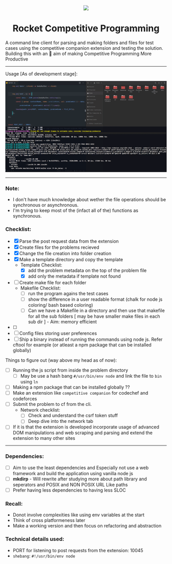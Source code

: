 <p align="center"><img src="https://media0.giphy.com/media/f6hnhHkks8bk4jwjh3/giphy.gif" align="center" width="200"></p>
<h1 align="center">Rocket Competitive Programming</h1>

A command line client for parsing and making folders and files for test cases using the competitive companion extension and testing the solution. Building this with an 🎯 aim of making Competitive Programming More Productive

---------------
Usage [As of development stage]:

<img src="./assets/demo.gif">

---------------

### Note:
- I don't have much knowledge about wether the file operations should be synchronous or asynchronous.
- I'm trying to keep most of the (infact all of the) functions as synchronous.

### Checklist:
- [x] Parse the post request data from the extension
- [x] Create files for the problems recieved
- [x] Change the file creation into folder creation
- [x] Make a template directory and copy the template
    - Template Checklist:
        - [x] add the problem metadata on the top of the problem file
        - [x] add only the metadata if template not found
- [ ] Create make file for each folder
    - Makefile Checklist:
        - [ ] run the program agains the test cases 
        - [ ] show the difference in a user readable format (chalk for node js coloring/ bash based coloring)
        - [ ] Can we have a Makefile in a directory and then use that makefile for all the sub folders [ may be have smaller make files in each sub dir ] - Aim: memory efficient
- [ ] 
- [ ] Config files storing user preferences
- [ ] Ship a binary instead of running the commands using node js. Refer cftool for example (or atleast a npm package that can be installed globally)

Things to figure out (way above my head as of now):
- [ ] Running the js script from inside the problem directory
	- [ ] May be use a hash bang `#/usr/bin/env node` and link the file to `bin` using `ln`
- [ ] Making a npm package that can be installed globally ??
- [ ] Make an extension like `competitive companion` for codechef and codeforces
- [ ] Submit the problem to cf from the cli. 
    - Network checklist:
        - [ ] Check and understand the csrf token stuff
        - [ ] Deep dive into the network tab
- [ ] If it is that the extension is developed incorporate usage of advanced DOM manipulations and web scraping and parsing and extend the extension to many other sites

--------------------
### Dependencies:
- [ ] Aim to use the least dependencies and Especially not use a web framework and build the application using vanilla node js
- [ ] **mkdirp** - Will rewrite after studying more about path library and seperators and POSIX and NON POSIX URL Like paths
- [ ] Prefer having less dependencies to having less SLOC

### Recall:
- Donot involve complexities like using env variables at the start
- Think of cross platformeness later
- Make a working version and then focus on refactoring and abstraction

### Technical details used:
- PORT for listening to post requests from the extension: 10045
- `shebang`: `#!/usr/bin/env node`
